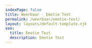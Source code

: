 ```yaml
---
indexPage: false
title: Weerbaar - Emotie Test
permalink: /weerbaar/emotie-test/
layout: layouts/default-template.njk
seo:
  title: Emotie Test
  description: Emotie Test
---
```

